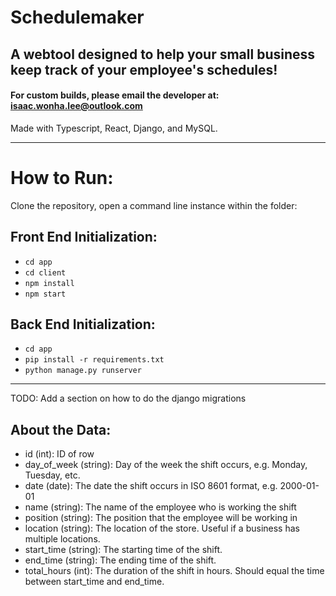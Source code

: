 # Schedulemaker

## A webtool designed to help your small business keep track of your employee's schedules!
#### For custom builds, please email the developer at: isaac.wonha.lee@outlook.com


Made with Typescript, React, Django, and MySQL.


---

# How to Run:

Clone the repository, open a command line instance within the folder:


## Front End Initialization:

- `cd app`
- `cd client`
- `npm install`
- `npm start`

## Back End Initialization:


- `cd app`
- `pip install -r requirements.txt`
- `python manage.py runserver`

---

TODO: Add a section on how to do the django migrations

## About the Data:

- id (int): ID of row 
- day_of_week (string): Day of the week the shift occurs, e.g. Monday, Tuesday, etc. 
- date (date): The date the shift occurs in ISO 8601 format, e.g. 2000-01-01
- name (string): The name of the employee who is working the shift
- position (string): The position that the employee will be working in
- location (string): The location of the store. Useful if a business has multiple locations.
- start_time (string): The starting time of the shift.
- end_time (string): The ending time of the shift.
- total_hours (int): The duration of the shift in hours. Should equal the time between start_time and  end_time.
